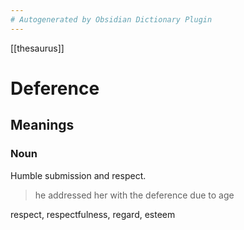 ```yaml
---
# Autogenerated by Obsidian Dictionary Plugin
---
```


[[thesaurus]]

# Deference

## Meanings

### Noun

Humble submission and respect.

> he addressed her with the deference due to age

respect, respectfulness, regard, esteem


